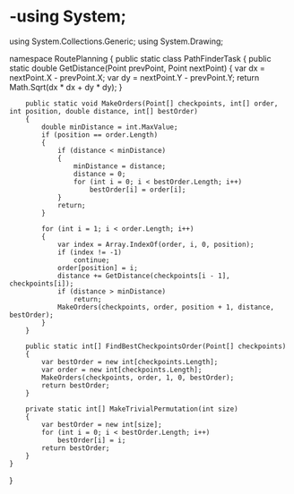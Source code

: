 # -using System;
using System.Collections.Generic;
using System.Drawing;

namespace RoutePlanning
{
	public static class PathFinderTask
	{
        public static double GetDistance(Point prevPoint, Point nextPoint)
        {
            var dx = nextPoint.X - prevPoint.X;
            var dy = nextPoint.Y - prevPoint.Y;
            return Math.Sqrt(dx * dx + dy * dy);
        }

        public static void MakeOrders(Point[] checkpoints, int[] order, int position, double distance, int[] bestOrder)
        {
            double minDistance = int.MaxValue;
            if (position == order.Length)
            {
                if (distance < minDistance)
                {
                    minDistance = distance;
                    distance = 0;
                    for (int i = 0; i < bestOrder.Length; i++)
                        bestOrder[i] = order[i];
                }
                return;
            }

            for (int i = 1; i < order.Length; i++)
            {
                var index = Array.IndexOf(order, i, 0, position);
                if (index != -1)
                    continue;
                order[position] = i;
                distance += GetDistance(checkpoints[i - 1], checkpoints[i]);
                if (distance > minDistance)
                    return;
                MakeOrders(checkpoints, order, position + 1, distance, bestOrder);
            }
        }

		public static int[] FindBestCheckpointsOrder(Point[] checkpoints)
		{
			var bestOrder = new int[checkpoints.Length];
            var order = new int[checkpoints.Length];
            MakeOrders(checkpoints, order, 1, 0, bestOrder);
			return bestOrder;
		}

		private static int[] MakeTrivialPermutation(int size)
		{
			var bestOrder = new int[size];
			for (int i = 0; i < bestOrder.Length; i++)
				bestOrder[i] = i;
			return bestOrder;
		}
	}
}
